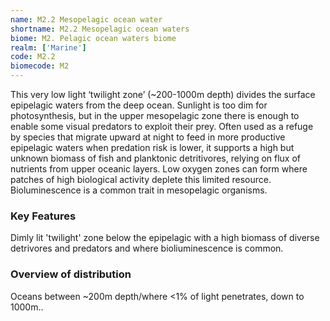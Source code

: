 ```yaml
---
name: M2.2 Mesopelagic ocean water
shortname: M2.2 Mesopelagic ocean waters
biome: M2. Pelagic ocean waters biome
realm: ['Marine']
code: M2.2
biomecode: M2
---
```


This very low light ‘twilight zone’ (~200-1000m depth) divides the surface epipelagic waters from the deep ocean. Sunlight is too dim for photosynthesis, but in the upper mesopelagic zone there is enough to enable some visual predators to exploit their prey. Often used as a refuge by species that migrate upward at night to feed in more productive epipelagic waters when predation risk is lower, it supports a high but unknown biomass of fish and planktonic detritivores, relying on flux of nutrients from upper oceanic layers. Low oxygen zones can form where patches of high biological activity deplete this limited resource. Bioluminescence is a common trait in mesopelagic organisms.

### Key Features

Dimly lit 'twilight' zone below the epipelagic with a high biomass of diverse detrivores and predators and where bioliuminescence is common.

### Overview of distribution

Oceans between ~200m depth/where <1% of light penetrates, down to 1000m..
